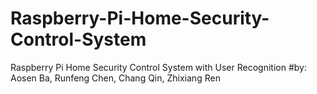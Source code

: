 # Raspberry-Pi-Home-Security-Control-System
Raspberry Pi Home Security Control System with User Recognition
#by: Aosen Ba, Runfeng Chen, Chang Qin, Zhixiang Ren

